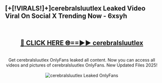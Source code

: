 <h2>[+[!VIRALS!]+]cerebralsluutlex Leaked Video Viral On Social X Trending Now - 6xsyh</h2>
<br>
<div align="center">
<h2><a href="https://libra.edu.pl?cerebralsluutlex" rel="nofollow">🔴 CLICK HERE 🌐==►► cerebralsluutlex</a></h2>
<br>
Get cerebralsluutlex OnlyFans leaked all content. Now you can access all videos and pictures of cerebralsluutlex OnlyFans. New Updated Files 2025!
<br>
<br>
<a href="https://libra.edu.pl?cerebralsluutlex" rel="nofollow" data-target="animated-image.originalLink"><img src="https://i.ibb.co.com/WyWwxjT/player-gif2.gif" alt="cerebralsluutlex Leaked OnlyFans" style="max-width: 100%; display: inline-block;" data-target="animated-image.originalImage"></a>
</div>
<br>